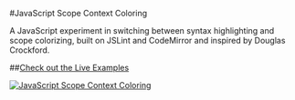 #JavaScript Scope Context Coloring

A JavaScript experiment in switching between syntax highlighting and scope colorizing, built on JSLint and CodeMirror and inspired by Douglas Crockford.

##[Check out the Live Examples](http://daniellmb.github.io/JavaScript-Scope-Context-Coloring/example/scope-coloring.html#fullmonad)

[![JavaScript Scope Context Coloring](http://daniellmb.github.io/JavaScript-Scope-Context-Coloring/example/ScreenShot.png "JavaScript Scope Context Coloring")](http://daniellmb.github.io/JavaScript-Scope-Context-Coloring/example/scope-coloring.html#fullmonad)
